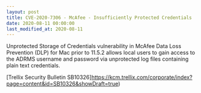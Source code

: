 ```yaml
---
layout: post
title: CVE-2020-7306 - McAfee - Insufficiently Protected Credentials
date: 2020-08-11 00:00:00
last_modified_at: 2020-08-11
---
```


Unprotected Storage of Credentials vulnerability in McAfee Data Loss Prevention (DLP) for Mac prior to 11.5.2 allows local users to gain access to the ADRMS username and password via unprotected log files containing plain text credentials.

[Trellix Security Bulletin SB10326]https://kcm.trellix.com/corporate/index?page=content&id=SB10326&showDraft=true)